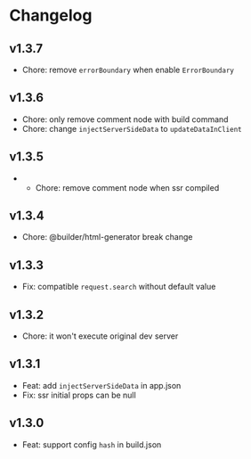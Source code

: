 # Changelog

## v1.3.7

- Chore: remove `errorBoundary` when enable `ErrorBoundary`

## v1.3.6

- Chore: only remove comment node with build command
- Chore: change `injectServerSideData` to `updateDataInClient`

## v1.3.5

- - Chore: remove comment node when ssr compiled

## v1.3.4

- Chore: @builder/html-generator break change

## v1.3.3

- Fix: compatible `request.search` without default value

## v1.3.2

- Chore: it won't execute original dev server

## v1.3.1

- Feat: add `injectServerSideData` in app.json
- Fix: ssr initial props can be null

## v1.3.0

- Feat: support config `hash` in build.json

